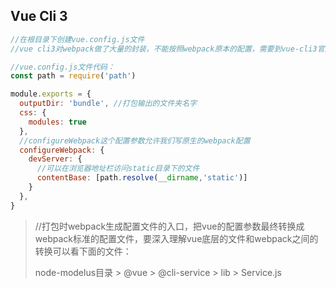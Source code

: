 ## Vue Cli 3

```js
//在根目录下创建vue.config.js文件
//vue cli3对webpack做了大量的封装，不能按照webpack原本的配置，需要到vue-cli3官网上找到配置参考，它提供了一套自己的配置参数

//vue.config.js文件代码：
const path = require('path')

module.exports = {
  outputDir: 'bundle', //打包输出的文件夹名字
  css: {
    modules: true
  },
  //configureWebpack这个配置参数允许我们写原生的webpack配置
  configureWebpack: {
    devServer: {
      //可以在浏览器地址栏访问static目录下的文件
      contentBase: [path.resolve(__dirname,'static')]
    }
  },
}
```

> //打包时webpack生成配置文件的入口，把vue的配置参数最终转换成webpack标准的配置文件，要深入理解vue底层的文件和webpack之间的转换可以看下面的文件：
>
> node-modelus目录 > @vue > @cli-service > lib > Service.js